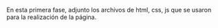 En esta primera fase, adjunto los archivos de html, css, js que se usaron para la realización de la página.
